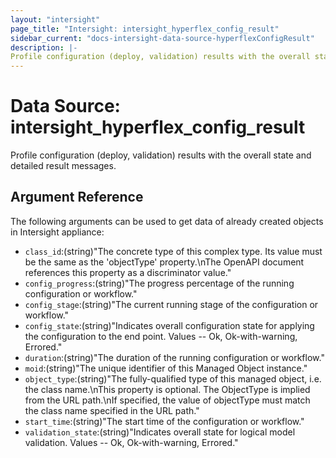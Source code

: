 ```yaml
---
layout: "intersight"
page_title: "Intersight: intersight_hyperflex_config_result"
sidebar_current: "docs-intersight-data-source-hyperflexConfigResult"
description: |-
Profile configuration (deploy, validation) results with the overall state and detailed result messages.
---
```


# Data Source: intersight_hyperflex_config_result
Profile configuration (deploy, validation) results with the overall state and detailed result messages.
## Argument Reference
The following arguments can be used to get data of already created objects in Intersight appliance:
* `class_id`:(string)"The concrete type of this complex type. Its value must be the same as the 'objectType' property.\nThe OpenAPI document references this property as a discriminator value."
* `config_progress`:(string)"The progress percentage of the running configuration or workflow."
* `config_stage`:(string)"The current running stage of the configuration or workflow."
* `config_state`:(string)"Indicates overall configuration state for applying the configuration to the end point. Values  -- Ok, Ok-with-warning, Errored."
* `duration`:(string)"The duration of the running configuration or workflow."
* `moid`:(string)"The unique identifier of this Managed Object instance."
* `object_type`:(string)"The fully-qualified type of this managed object, i.e. the class name.\nThis property is optional. The ObjectType is implied from the URL path.\nIf specified, the value of objectType must match the class name specified in the URL path."
* `start_time`:(string)"The start time of the configuration or workflow."
* `validation_state`:(string)"Indicates overall state for logical model validation. Values  -- Ok, Ok-with-warning, Errored."
